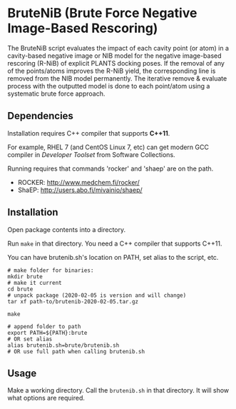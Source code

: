 # BruteNiB (Brute Force Negative Image-Based Rescoring)

The BruteNiB script evaluates the impact of each cavity point (or
atom) in a cavity-based negative image or NIB model for the negative
image-based rescoring (R-NiB) of explicit PLANTS docking poses.  If
the removal of any of the points/atoms improves the R-NiB yield, the
corresponding line is removed from the NIB model permanently.  The
iterative remove & evaluate process with the outputted model is done
to each point/atom using a systematic brute force approach.

## Dependencies

Installation requires C++ compiler that supports **C++11**.

For example, RHEL 7 (and CentOS Linux 7, etc) can get modern GCC compiler in *Developer Toolset* from Software Collections.

Running requires that commands 'rocker' and 'shaep' are on the path.
* ROCKER: http://www.medchem.fi/rocker/
* ShaEP: http://users.abo.fi/mivainio/shaep/

## Installation

Open package contents into a directory.

Run `make` in that directory.  You need a C++ compiler that supports C++11.

You can have brutenib.sh's location on PATH, set alias to the script, etc.

```
# make folder for binaries:
mkdir brute
# make it current
cd brute
# unpack package (2020-02-05 is version and will change)
tar xf path-to/brutenib-2020-02-05.tar.gz

make

# append folder to path
export PATH=${PATH}:brute
# OR set alias
alias brutenib.sh=brute/brutenib.sh
# OR use full path when calling brutenib.sh
```

## Usage

Make a working directory.  Call the `brutenib.sh` in that directory.
It will show what options are required.
